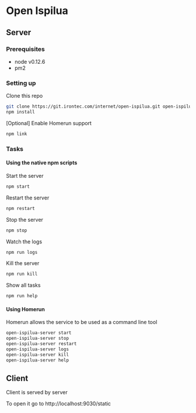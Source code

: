 # Open Ispilua

## Server

### Prerequisites
* node v0.12.6
* pm2

### Setting up
Clone this repo
```bash
git clone https://git.irontec.com/internet/open-ispilua.git open-ispilua && cd open-ispilua/server
npm install
```
[Optional] Enable Homerun support
```bash
npm link
```

### Tasks

#### Using the native npm scripts
Start the server
```bash
npm start
```

Restart the server
```bash
npm restart
```

Stop the server
```bash
npm stop
```

Watch the logs
```bash
npm run logs
```

Kill the server
```bash
npm run kill
```

Show all tasks
```bash
npm run help
```

#### Using Homerun

Homerun allows the service to be used as a command line tool
```bash
open-ispilua-server start
open-ispilua-server stop
open-ispilua-server restart
open-ispilua-server logs
open-ispilua-server kill
open-ispilua-server help
```


## Client
Client is served by server

To open it go to http://localhost:9030/static
